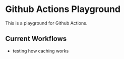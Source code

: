 # Github Actions Playground

This is a playground for Github Actions.

## Current Workflows

* testing how caching works
